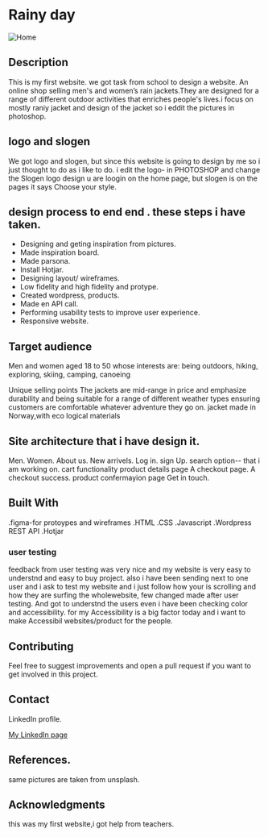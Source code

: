 # Rainy day

![Home](https://user-images.githubusercontent.com/91061651/193788678-87a6816e-145c-4b95-ad2d-e8fe7e4609c8.jpg)

## Description
This is my first website. we got task from school to design a website. An online shop selling men's and women’s rain jackets.They are designed for a range of different outdoor activities that enriches people's lives.i focus on mostly raniy jacket and design of the jacket so i eddit the pictures in photoshop.

## logo and slogen
We got logo and slogen, but since this website is going to design by me so i just thought to do as i like to do. i edit the logo- in PHOTOSHOP and change the Slogen 
logo design u are loogin on the home page, but slogen is on the pages it says Choose your style.

## design process to end end . these steps i have taken.
- Designing and geting inspiration from pictures.
- Made inspiration board.
- Made parsona.
- Install Hotjar.
- Designing layout/ wireframes.
- Low fidelity and high fidelity and protype.
- Created wordpress, products.
- Made en API call.
- Performing usability tests to improve user experience.
- Responsive website.

## Target audience
Men and women aged 18 to 50 whose interests are: being outdoors, hiking, exploring, skiing, camping, canoeing

Unique selling points
The jackets are mid-range in price and emphasize durability and being suitable for a range of different weather types ensuring customers are comfortable whatever adventure they go on.
jacket made in Norway,with eco logical materials

## Site architecture that i have design it. 
Men.
Women.
About us.
New arrivels.
Log in.
sign Up.
search option-- that i am working on.
cart  functionality
product details page
A checkout page.
A checkout success.
product confermayion page 
Get in touch.

## Built With
.figma-for protoypes and wireframes
.HTML
.CSS
.Javascript
.Wordpress REST API
.Hotjar

### user testing
feedback from user testing was very nice and my website is very easy to understnd and easy to buy project. also i have been sending next to one user and i ask to test my website and i just follow how your is scrolling and how they are surfing the wholewebsite, few changed made after user testing. And got to understnd the users even i have been checking color and accessibility. for my Accessibility is a big factor today and i want to make Accessibil websites/product for the people.

## Contributing

Feel free to suggest improvements and open a pull request if you want to get involved in this project.

## Contact

LinkedIn profile.

[My LinkedIn page]([www.linkedin.com](https://www.linkedin.com/in/rohit-kumar-amdahl-308047140/))

## References.
same pictures are taken from unsplash. 

## Acknowledgments
this was my first website,i got help from teachers.

